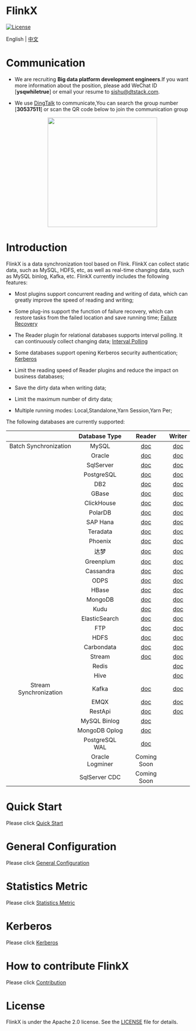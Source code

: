 FlinkX
============

[![License](https://img.shields.io/badge/license-Apache%202-4EB1BA.svg)](https://www.apache.org/licenses/LICENSE-2.0.html)

English | [中文](README_CH.md)

# Communication

- We are recruiting **Big data platform development engineers**.If you want more information about the position, please add WeChat ID [**ysqwhiletrue**] or email your resume to [sishu@dtstack.com](mailto:sishu@dtstack.com).

- We use [DingTalk](https://www.dingtalk.com/) to communicate,You can search the group number [**30537511**] or scan the QR code below to join the communication group
  
  <div align=center>
     <img src=docs/images/ding.jpg width=300 />
   </div>

# Introduction

FlinkX is a data synchronization tool based on Flink. FlinkX can collect static data, such as MySQL, HDFS, etc, as well as real-time changing data, such as MySQL binlog, Kafka, etc. FlinkX currently includes the following features:

- Most plugins support concurrent reading and writing of data, which can greatly improve the speed of reading and writing;

- Some plug-ins support the function of failure recovery, which can restore tasks from the failed location and save running time; [Failure Recovery](docs/restore.md)

- The Reader plugin for relational databases supports interval polling. It can continuously collect changing data; [Interval Polling](docs/offline/reader/mysqlreader.md)

- Some databases support opening Kerberos security authentication;  [Kerberos](docs/kerberos.md)

- Limit the reading speed of Reader plugins and reduce the impact on business databases;

- Save the dirty data when writing data;

- Limit the maximum number of dirty data;

- Multiple running modes: Local,Standalone,Yarn Session,Yarn Per;

The following databases are currently supported:

|                        | Database Type  | Reader                          | Writer                          |
|:----------------------:|:--------------:|:-------------------------------:|:-------------------------------:|
| Batch Synchronization  | MySQL          | [doc](docs/offline/reader/mysqlreader.md)        | [doc](docs/offline/writer/mysqlwriter.md)      |
|                        | Oracle         | [doc](docs/offline/reader/oraclereader.md)       | [doc](docs/offline/writer/oraclewriter.md)     |
|                        | SqlServer      | [doc](docs/offline/reader/sqlserverreader.md)    | [doc](docs/offline/writer/sqlserverwriter.md)  |
|                        | PostgreSQL     | [doc](docs/offline/reader/postgresqlreader.md)   | [doc](docs/offline/writer/postgresqlwriter.md) |
|                        | DB2            | [doc](docs/offline/reader/db2reader.md)          | [doc](docs/offline/writer/db2writer.md)        |
|                        | GBase          | [doc](docs/offline/reader/gbasereader.md)        | [doc](docs/offline/writer/gbasewriter.md)      |
|                        | ClickHouse     | [doc](docs/offline/reader/clickhousereader.md)   | [doc](docs/offline/writer/clickhousewriter.md) |
|                        | PolarDB        | [doc](docs/offline/reader/polardbreader.md)      | [doc](docs/offline/writer/polardbwriter.md)    |
|                        | SAP Hana       | [doc](docs/offline/reader/saphanareader.md)      | [doc](docs/offline/writer/saphanawriter.md)    |
|                        | Teradata       | [doc](docs/offline/reader/teradatareader.md)     | [doc](docs/offline/writer/teradatawriter.md)   |
|                        | Phoenix        | [doc](docs/offline/reader/phoenixreader.md)      | [doc](docs/offline/writer/phoenixwriter.md)    |
|                        | 达梦            | [doc](docs/offline/reader/dmreader.md)           | [doc](docs/offline/writer/dmwriter.md)        |
|                        | Greenplum      | [doc](docs/offline/reader/greenplumreader.md)    | [doc](docs/offline/writer/greenplumwriter.md)        |
|                        | Cassandra      | [doc](docs/offline/reader/cassandrareader.md)    | [doc](docs/offline/writer/cassandrawriter.md)  |
|                        | ODPS           | [doc](docs/offline/reader/odpsreader.md)         | [doc](docs/offline/writer/odpswriter.md)       |
|                        | HBase          | [doc](docs/offline/reader/hbasereader.md)        | [doc](docs/offline/writer/hbasewriter.md)      |
|                        | MongoDB        | [doc](docs/offline/reader/mongodbreader.md)      | [doc](docs/offline/writer/mongodbwriter.md)    |
|                        | Kudu           | [doc](docs/offline/reader/kudureader.md)         | [doc](docs/offline/writer/kuduwriter.md)       |
|                        | ElasticSearch  | [doc](docs/offline/reader/esreader.md)           | [doc](docs/offline/writer/eswriter.md)         |
|                        | FTP            | [doc](docs/offline/reader/ftpreader.md)          | [doc](docs/offline/writer/ftpwriter.md)        |
|                        | HDFS           | [doc](docs/offline/reader/hdfsreader.md)         | [doc](docs/offline/writer/hdfswriter.md)       |
|                        | Carbondata     | [doc](docs/offline/reader/carbondatareader.md)   | [doc](docs/offline/writer/carbondatawriter.md) |
|                        | Stream         | [doc](docs/offline/reader/streamreader.md)       | [doc](docs/offline/writer/carbondatawriter.md) |
|                        | Redis          |                                                  | [doc](docs/offline/writer/rediswriter.md)      |
|                        | Hive           |                                                  | [doc](docs/offline/writer/hivewriter.md)       |
| Stream Synchronization | Kafka          | [doc](docs/realTime/reader/kafkareader.md)       | [doc](docs/realTime/writer/kafkawriter.md)     |
|                        | EMQX           | [doc](docs/realTime/reader/emqxreader.md)        | [doc](docs/realTime/writer/emqxwriter.md)      |
|                        | RestApi        | [doc](docs/realTime/reader/restapireader.md)     | [doc](docs/realTime/writer/restapiwriter.md)   |
|                        | MySQL Binlog   | [doc](docs/realTime/reader/binlogreader.md)      |                                                |
|                        | MongoDB Oplog  | [doc](docs/realTime/reader/mongodboplogreader.md)|                                                |
|                        | PostgreSQL WAL | [doc](docs/realTime/reader/pgwalreader.md)       |                                                |
|                        | Oracle Logminer| Coming Soon                                      |                                                |
|                        | SqlServer CDC  | Coming Soon                                      |                                                |

# Quick Start

Please click [Quick Start](docs/quickstart.md)

# General Configuration

Please click [General Configuration](docs/generalconfig.md)

# Statistics Metric

Please click [Statistics Metric](docs/statistics.md)

# Kerberos

Please click [Kerberos](docs/kerberos.md)

# How to contribute FlinkX

Please click [Contribution](docs/contribution.md)

# License

FlinkX is under the Apache 2.0 license. See the [LICENSE](http://www.apache.org/licenses/LICENSE-2.0) file for details.
